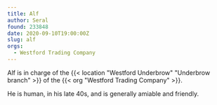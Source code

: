 ```yaml
---
title: Alf
author: Seral
found: 233848
date: 2020-09-10T19:00:00Z
slug: alf
orgs:
  - Westford Trading Company
---
```


Alf is in charge of the {{< location "Westford Underbrow" "Underbrow branch" >}} of the {{< org "Westford Trading Company" >}}.<!--more-->

He is human, in his late 40s, and is generally amiable and friendly.
